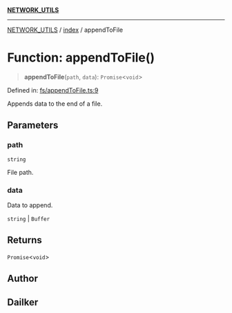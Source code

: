 [**NETWORK_UTILS**](../../README.md)

***

[NETWORK_UTILS](../../README.md) / [index](../README.md) / appendToFile

# Function: appendToFile()

> **appendToFile**(`path`, `data`): `Promise`\<`void`\>

Defined in: [fs/appendToFile.ts:9](https://github.com/dailker/everyutil-js/blob/7799f3f003cb23f425be3f1c83c38483e2648188/src/fs/appendToFile.ts#L9)

Appends data to the end of a file.

## Parameters

### path

`string`

File path.

### data

Data to append.

`string` | `Buffer`

## Returns

`Promise`\<`void`\>

## Author

## Dailker
